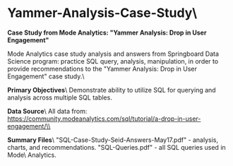# Yammer-Analysis-Case-Study\\
**Case Study from Mode Analytics: "Yammer Analysis: Drop in User Engagement"**

Mode Analytics case study analysis and answers from Springboard Data Science program: practice SQL query, analysis, manipulation, in order to provide recommendations to the "Yammer Analysis: Drop in User Engagement" case study.\\

**Primary Objectives**\\
Demonstrate ability to utilize SQL for querying and analysis across multiple SQL tables.

**Data Source**\\
All data from: https://community.modeanalytics.com/sql/tutorial/a-drop-in-user-engagement/\\

**Summary Files**\\
"SQL-Case-Study-Seid-Answers-May17.pdf" - analysis, charts, and recommendations. "SQL-Queries.pdf" - all SQL queries used in Mode\\ Analytics.
